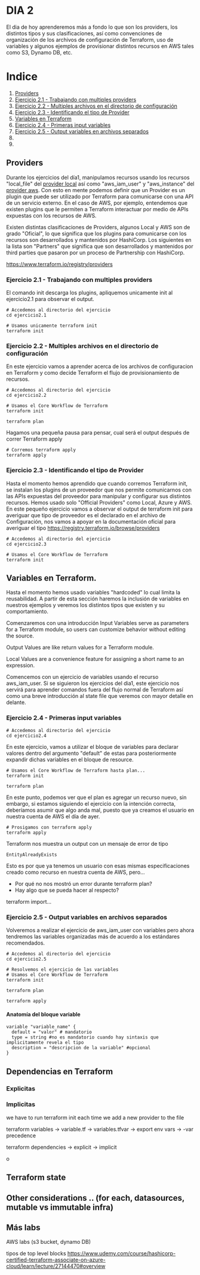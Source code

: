 # DIA 2

El dia de hoy aprenderemos más a fondo lo que son los providers, los distintos tipos y sus clasificaciones, así como convenciones de organización de los archivos de configuración de Terraform, uso de variables y algunos ejemplos de provisionar distintos recursos en AWS tales como S3, Dynamo DB, etc.

# Indice
1. [Providers](https://github.com/jcroyoaun/cerouno-terraform-course/edit/2207-devops/dia2/#providers)
2. [Ejercicio 2.1 - Trabajando con multiples providers](https://github.com/jcroyoaun/cerouno-terraform-course/blob/2207-devops/dia2/README.md#ejercicio-21---trabajando-con-multiples-providers)
3. [Ejercicio 2.2 - Multiples archivos en el directorio de configuración](https://github.com/jcroyoaun/cerouno-terraform-course/blob/2207-devops/dia2/README.md#ejercicio-22---multiples-archivos-en-el-directorio-de-configuraci%C3%B3n)
4. [Ejercicio 2.3 - Identificando el tipo de Provider](https://github.com/jcroyoaun/cerouno-terraform-course/blob/2207-devops/dia2/README.md#ejercicio-23---identificando-el-tipo-de-provider)
5. [Variables en Terraform](https://github.com/jcroyoaun/cerouno-terraform-course/blob/2207-devops/dia2/README.md#variables-en-terraform)
6. [Ejercicio 2.4 - Primeras input variables](https://github.com/jcroyoaun/cerouno-terraform-course/blob/2207-devops/dia2/README.md#ejercicio-24---primeras-input-variables)
7. [Ejercicio 2.5 - Output variables en archivos separados](https://github.com/jcroyoaun/cerouno-terraform-course/blob/2207-devops/dia2/README.md#ejercicio-25---output-variables-en-archivos-separados)
8. []()
9. []() 


## Providers
Durante los ejercicios del día1, manipulamos recursos usando los recursos "local_file" del [provider local](https://registry.terraform.io/providers/hashicorp/local/latest/docs) así como "aws_iam_user" y "aws_instance" del [provider aws](https://registry.terraform.io/providers/hashicorp/aws/latest/docs). Con esto en mente podemos definir que un Provider es un plugin que puede ser utilizado por Terraform para comunicarse con una API de un servicio externo. En el caso de AWS, por ejemplo, entendemos que existen plugins que le permiten a Terraform interactuar por medio de APIs expuestas con los recursos de AWS. 

Existen distintas clasificaciones de Providers, algunos Local y AWS son de grado "Oficial", lo que significa que los plugins para comunicarse con los recursos son desarrollados y mantenidos por HashiCorp. Los siguientes en la lista son "Partners" que significa que son desarrollados y mantenidos por third parties que pasaron por un proceso de Partnership con HashiCorp. 

https://www.terraform.io/registry/providers

### Ejercicio 2.1 - Trabajando con multiples providers
El comando init descarga los plugins, apliquemos unicamente init al ejercicio2.1 para observar el output.

```
# Accedemos al directorio del ejercicio
cd ejercicio2.1

# Usamos unicamente terraform init
terraform init
```

### Ejercicio 2.2 - Multiples archivos en el directorio de configuración
En este ejercicio vamos a aprender acerca de los archivos de configuracion en Terraform y como decide Terraform el flujo de provisionamiento de recursos.
```
# Accedemos al directorio del ejercicio
cd ejercicio2.2

# Usamos el Core Workflow de Terraform
terraform init

terraform plan
```

Hagamos una pequeña pausa para pensar, cual será el output después de correr Terraform apply

```
# Corremos terraform apply
terraform apply
```

### Ejercicio 2.3 - Identificando el tipo de Provider
Hasta el momento hemos aprendido que cuando corremos Terraform init, se instalan los plugins de un proveedor que nos permite comunicarnos con las APIs expuestas del proveedor para manipular y configurar sus distintos recursos. Hemos usado solo "Official Providers" como Local, Azure y AWS. En este pequeño ejercicio vamos a observar el output de terraform init para averiguar que tipo de proveedor es el declarado en el archivo de Configuración, nos vamos a apoyar en la documentación oficial para averiguar el tipo https://registry.terraform.io/browse/providers

```
# Accedemos al directorio del ejercicio
cd ejercicio2.3

# Usamos el Core Workflow de Terraform
terraform init

```


## Variables en Terraform.
Hasta el momento hemos usado variables "hardcoded" lo cual limita la reusabilidad. A partir de esta sección haremos la inclusión de variables en nuestros ejemplos y veremos los distintos tipos que existen y su comportamiento.

Comenzaremos con una introducción 
Input Variables serve as parameters for a Terraform module, so users can customize behavior without editing the source.

Output Values are like return values for a Terraform module.

Local Values are a convenience feature for assigning a short name to an expression.


Comencemos con un ejercicio de variables usando el recurso aws_iam_user. Si se siguieron los ejercicios del dia1, este ejercicio nos servirá para aprender comandos fuera del flujo normal de Terraform así como una breve introducción al state file que veremos con mayor detalle en delante.

### Ejercicio 2.4 - Primeras input variables

```
# Accedemos al directorio del ejercicio
cd ejercicio2.4
```
En este ejercicio, vamos a utilizar el bloque de variables para declarar valores dentro del argumento "default" de estas para posteriormente expandir dichas variables en el bloque de resource.

```
# Usamos el Core Workflow de Terraform hasta plan...
terraform init

terraform plan
```

En este punto, podemos ver que el plan es agregar un recurso nuevo, sin embargo, si estamos siguiendo el ejercicio con la intención correcta, deberíamos asumir que algo anda mal, puesto que ya creamos el usuario en nuestra cuenta de AWS el día de ayer. 

```
# Prosigamos con terraform apply
terraform apply
```
Terraform nos muestra un output con un mensaje de error de tipo
```
EntityAlreadyExists
```

Esto es por que ya tenemos un usuario con esas mismas especificaciones creado como recurso en nuestra cuenta de AWS, pero...

* Por qué no nos mostró un error durante terraform plan?
* Hay algo que se pueda hacer al respecto?

terraform import...

### Ejercicio 2.5 - Output variables en archivos separados
Volveremos a realizar el ejercicio de  aws_iam_user con variables pero ahora tendremos las variables organizadas más de acuerdo a los estándares recomendados.
```
# Accedemos al directorio del ejercicio
cd ejercicio2.5

# Resolvemos el ejercicio de las variables
# Usamos el Core Workflow de Terraform
terraform init

terraform plan

terraform apply
```



#### Anatomía del bloque variable 
```
variable "variable_name" {
  default = "valor" # mandatorio
  type = string #no es mandatorio cuando hay sintaxis que implicitamente revela el tipo
  description = "descripcion de la variable" #opcional
}
```



## Dependencias en Terraform

### Explicitas

### Implicitas



we have to run terraform init each time we add a new provider to the file

terraform variables
-> variable.tf
-> variables.tfvar
-> export env vars
-> -var precedence

terraform dependencies
-> explicit
-> implicit

o

## Terraform state

## Other considerations .. (for each, datasources, mutable vs immutable infra)


## Más labs 

AWS labs (s3 bucket, dynamo DB)





tipos de top level blocks
https://www.udemy.com/course/hashicorp-certified-terraform-associate-on-azure-cloud/learn/lecture/27144470#overview


